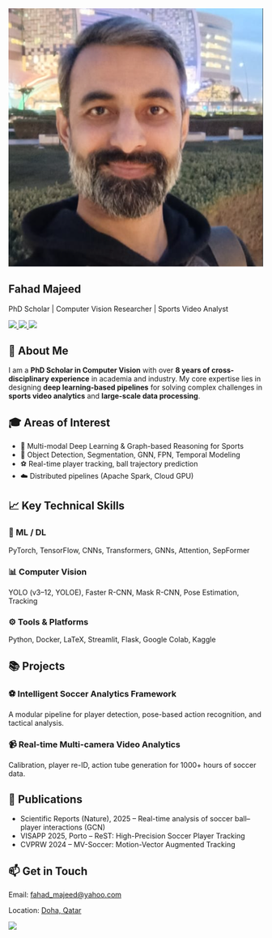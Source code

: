 <!DOCTYPE html>
<html lang="en">
<head>
  <meta charset="UTF-8" />
  <meta name="viewport" content="width=device-width, initial-scale=1.0">
  <title>Fahad Majeed | Computer Vision Researcher</title>
  <script src="https://cdn.tailwindcss.com"></script>
  <link href="https://unpkg.com/aos@2.3.1/dist/aos.css" rel="stylesheet">
</head>
<body class="bg-gray-50 text-gray-900 font-sans">

  <!-- Hero Section -->
  <section class="min-h-screen flex flex-col justify-center items-center text-center bg-gradient-to-br from-blue-600 via-indigo-700 to-purple-700 text-white">
    <img src="Fahad.png" alt="Fahad Majeed" class="w-40 h-40 rounded-full shadow-2xl mb-6 border-4 border-white animate-bounce">
    <h1 class="text-4xl md:text-6xl font-bold">Fahad Majeed</h1>
    <p class="mt-4 text-xl md:text-2xl">PhD Scholar | Computer Vision Researcher | Sports Video Analyst</p>
    <div class="flex gap-4 mt-6">
      <a href="https://www.linkedin.com/in/fahad-majeed/" target="_blank">
        <img src="https://img.shields.io/badge/LinkedIn-0A66C2?style=for-the-badge&logo=linkedin&logoColor=white" />
      </a>
      <a href="https://github.com/MrFahad" target="_blank">
        <img src="https://img.shields.io/badge/GitHub-181717?style=for-the-badge&logo=github&logoColor=white" />
      </a>
      <a href="https://tinyurl.com/38jbwxvx" target="_blank">
        <img src="https://img.shields.io/badge/Google%20Scholar-4285F4?style=for-the-badge&logo=google-scholar&logoColor=white" />
      </a>
    </div>
  </section>

  <!-- About Section -->
  <section class="max-w-5xl mx-auto px-6 py-16" data-aos="fade-up">
    <h2 class="text-3xl font-bold mb-4">👋 About Me</h2>
    <p class="text-lg leading-relaxed">
      I am a <b>PhD Scholar in Computer Vision</b> with over <b>8 years of cross-disciplinary experience</b> in academia and industry.
      My core expertise lies in designing <b>deep learning-based pipelines</b> for solving complex challenges in
      <b>sports video analytics</b> and <b>large-scale data processing</b>.
    </p>
  </section>

  <!-- Areas of Interest -->
  <section class="bg-gray-100 py-16" data-aos="fade-right">
    <div class="max-w-5xl mx-auto px-6">
      <h2 class="text-3xl font-bold mb-6">🎓 Areas of Interest</h2>
      <ul class="space-y-3 text-lg">
        <li>📌 Multi-modal Deep Learning & Graph-based Reasoning for Sports</li>
        <li>🧠 Object Detection, Segmentation, GNN, FPN, Temporal Modeling</li>
        <li>⚽ Real-time player tracking, ball trajectory prediction</li>
        <li>☁️ Distributed pipelines (Apache Spark, Cloud GPU)</li>
      </ul>
    </div>
  </section>

  <!-- Skills -->
  <section class="max-w-6xl mx-auto px-6 py-16" data-aos="zoom-in">
    <h2 class="text-3xl font-bold mb-8">📈 Key Technical Skills</h2>
    <div class="grid md:grid-cols-3 gap-8">
      <div class="p-6 bg-white shadow-xl rounded-2xl hover:scale-105 transition">
        <h3 class="font-bold text-xl mb-3">🧠 ML / DL</h3>
        <p>PyTorch, TensorFlow, CNNs, Transformers, GNNs, Attention, SepFormer</p>
      </div>
      <div class="p-6 bg-white shadow-xl rounded-2xl hover:scale-105 transition">
        <h3 class="font-bold text-xl mb-3">📊 Computer Vision</h3>
        <p>YOLO (v3–12, YOLOE), Faster R-CNN, Mask R-CNN, Pose Estimation, Tracking</p>
      </div>
      <div class="p-6 bg-white shadow-xl rounded-2xl hover:scale-105 transition">
        <h3 class="font-bold text-xl mb-3">⚙️ Tools & Platforms</h3>
        <p>Python, Docker, LaTeX, Streamlit, Flask, Google Colab, Kaggle</p>
      </div>
    </div>
  </section>

  <!-- Projects -->
  <section class="bg-gray-100 py-16" data-aos="fade-left">
    <div class="max-w-5xl mx-auto px-6">
      <h2 class="text-3xl font-bold mb-6">📚 Projects</h2>
      <div class="space-y-8">
        <div class="p-6 bg-white shadow-lg rounded-xl">
          <h3 class="font-bold text-xl">⚽ Intelligent Soccer Analytics Framework</h3>
          <p>A modular pipeline for player detection, pose-based action recognition, and tactical analysis.</p>
        </div>
        <div class="p-6 bg-white shadow-lg rounded-xl">
          <h3 class="font-bold text-xl">📹 Real-time Multi-camera Video Analytics</h3>
          <p>Calibration, player re-ID, action tube generation for 1000+ hours of soccer data.</p>
        </div>
      </div>
    </div>
  </section>

  <!-- Publications -->
  <section class="max-w-5xl mx-auto px-6 py-16" data-aos="fade-up">
    <h2 class="text-3xl font-bold mb-6">🧪 Publications</h2>
    <ul class="list-disc list-inside space-y-3">
      <li>Scientific Reports (Nature), 2025 – Real-time analysis of soccer ball–player interactions (GCN)</li>
      <li>VISAPP 2025, Porto – ReST: High-Precision Soccer Player Tracking</li>
      <li>CVPRW 2024 – MV-Soccer: Motion-Vector Augmented Tracking</li>
    </ul>
  </section>

  <!-- Contact -->
  <section class="bg-gradient-to-r from-indigo-600 to-blue-500 text-white py-16" data-aos="fade-in">
    <div class="max-w-5xl mx-auto px-6 text-center">
      <h2 class="text-3xl font-bold mb-4">📫 Get in Touch</h2>
      <p>Email: <a href="mailto:fahad_majeed@yahoo.com" class="underline">fahad_majeed@yahoo.com</a></p>
      <p>Location: <a href="https://www.google.com/maps/place/Education+City,+Doha,+Qatar" target="_blank" class="underline">Doha, Qatar</a></p>
      <a href="https://mrfahad.github.io" target="_blank">
        <img src="https://img.shields.io/badge/Website-mrfahad.github.io-blue?style=for-the-badge" class="mt-4 mx-auto" />
      </a>
    </div>
  </section>

  <script src="https://unpkg.com/aos@2.3.1/dist/aos.js"></script>
  <script>AOS.init({ duration: 1000, once: true });</script>
</body>
</html>
